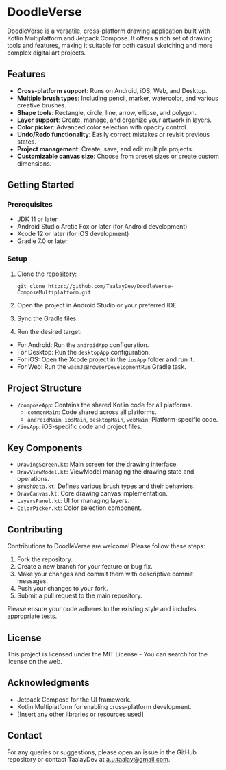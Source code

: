 # DoodleVerse

DoodleVerse is a versatile, cross-platform drawing application built with Kotlin Multiplatform and Jetpack Compose. It offers a rich set of drawing tools and features, making it suitable for both casual sketching and more complex digital art projects.

## Features

- **Cross-platform support**: Runs on Android, iOS, Web, and Desktop.
- **Multiple brush types**: Including pencil, marker, watercolor, and various creative brushes.
- **Shape tools**: Rectangle, circle, line, arrow, ellipse, and polygon.
- **Layer support**: Create, manage, and organize your artwork in layers.
- **Color picker**: Advanced color selection with opacity control.
- **Undo/Redo functionality**: Easily correct mistakes or revisit previous states.
- **Project management**: Create, save, and edit multiple projects.
- **Customizable canvas size**: Choose from preset sizes or create custom dimensions.

## Getting Started

### Prerequisites

- JDK 11 or later
- Android Studio Arctic Fox or later (for Android development)
- Xcode 12 or later (for iOS development)
- Gradle 7.0 or later

### Setup

1. Clone the repository:
   ```
   git clone https://github.com/TaalayDev/DoodleVerse-ComposeMultiplatform.git
   ```

2. Open the project in Android Studio or your preferred IDE.

3. Sync the Gradle files.

4. Run the desired target:
  - For Android: Run the `androidApp` configuration.
  - For Desktop: Run the `desktopApp` configuration.
  - For iOS: Open the Xcode project in the `iosApp` folder and run it.
  - For Web: Run the `wasmJsBrowserDevelopmentRun` Gradle task.

## Project Structure

- `/composeApp`: Contains the shared Kotlin code for all platforms.
  - `commonMain`: Code shared across all platforms.
  - `androidMain`, `iosMain`, `desktopMain`, `webMain`: Platform-specific code.
- `/iosApp`: iOS-specific code and project files.

## Key Components

- `DrawingScreen.kt`: Main screen for the drawing interface.
- `DrawViewModel.kt`: ViewModel managing the drawing state and operations.
- `BrushData.kt`: Defines various brush types and their behaviors.
- `DrawCanvas.kt`: Core drawing canvas implementation.
- `LayersPanel.kt`: UI for managing layers.
- `ColorPicker.kt`: Color selection component.

## Contributing

Contributions to DoodleVerse are welcome! Please follow these steps:

1. Fork the repository.
2. Create a new branch for your feature or bug fix.
3. Make your changes and commit them with descriptive commit messages.
4. Push your changes to your fork.
5. Submit a pull request to the main repository.

Please ensure your code adheres to the existing style and includes appropriate tests.

## License

This project is licensed under the MIT License - You can search for the license on the web.

## Acknowledgments

- Jetpack Compose for the UI framework.
- Kotlin Multiplatform for enabling cross-platform development.
- [Insert any other libraries or resources used]

## Contact

For any queries or suggestions, please open an issue in the GitHub repository or contact TaalayDev at a.u.taalay@gmail.com.